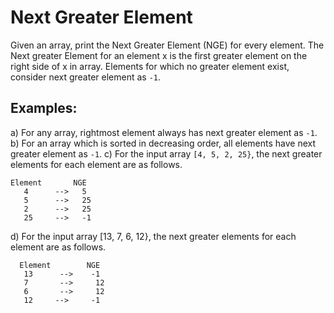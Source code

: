 # Next Greater Element

Given an array, print the Next Greater Element (NGE) for every element. The Next greater Element for an element x is the first greater element on the right side of x in array. Elements for which no greater element exist, consider next greater element as `-1`.

## Examples:

a) For any array, rightmost element always has next greater element as `-1`.
b) For an array which is sorted in decreasing order, all elements have next greater element as `-1`.
c) For the input array `[4, 5, 2, 25}`, the next greater elements for each element are as follows.
```
Element       NGE
   4      -->   5
   5      -->   25
   2      -->   25
   25     -->   -1
```
d) For the input array [13, 7, 6, 12}, the next greater elements for each element are as follows.
```
  Element        NGE
   13      -->    -1
   7       -->     12
   6       -->     12
   12     -->     -1
```
